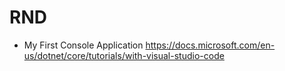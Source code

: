 # RND
- My First Console Application
https://docs.microsoft.com/en-us/dotnet/core/tutorials/with-visual-studio-code
